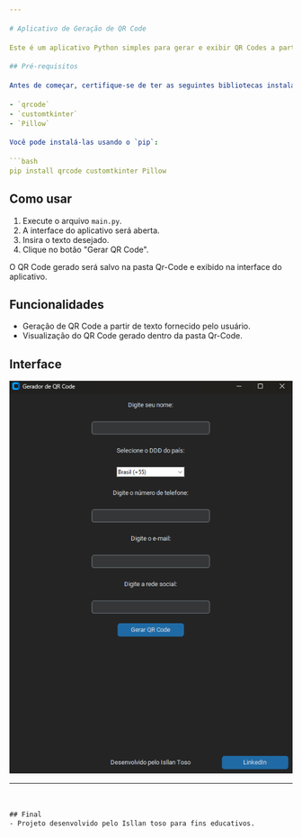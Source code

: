 ```yaml
---

# Aplicativo de Geração de QR Code

Este é um aplicativo Python simples para gerar e exibir QR Codes a partir de dados fornecidos pelo usuário.

## Pré-requisitos

Antes de começar, certifique-se de ter as seguintes bibliotecas instaladas:

- `qrcode`
- `customtkinter`
- `Pillow`

Você pode instalá-las usando o `pip`:

```bash
pip install qrcode customtkinter Pillow
```

## Como usar

1. Execute o arquivo `main.py`.
2. A interface do aplicativo será aberta.
3. Insira o texto desejado.
4. Clique no botão "Gerar QR Code".

O QR Code gerado será salvo na pasta Qr-Code e exibido na interface do aplicativo.

## Funcionalidades

- Geração de QR Code a partir de texto fornecido pelo usuário.
- Visualização do QR Code gerado dentro da pasta Qr-Code.

## Interface

![Interface do Aplicativo](https://github.com/Isllanrx/Qr-Code-Python/raw/main/Interface.png)

---
```


## Final
- Projeto desenvolvido pelo Isllan toso para fins educativos.
